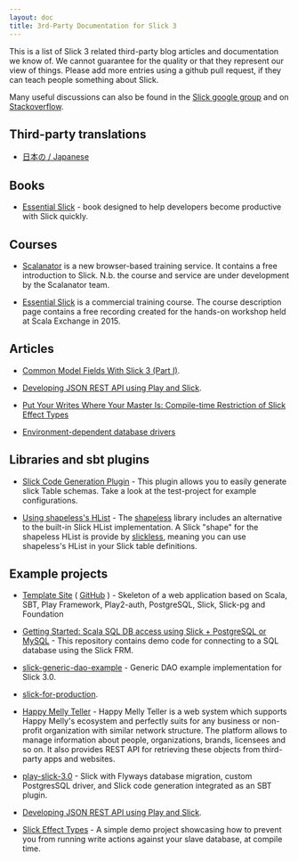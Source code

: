 ```yaml
---
layout: doc
title: 3rd-Party Documentation for Slick 3
---
```


This is a list of Slick 3 related third-party blog articles and documentation we know of.
We cannot guarantee for the quality or that they represent our view of things.
Please add more entries using a github pull request, if they can teach people something about Slick.

Many useful discussions can also be found in the [Slick google group](https://groups.google.com/forum/#!forum/scalaquery)
and on [Stackoverflow](http://stackoverflow.com/questions/tagged/slick).

## Third-party translations

- [日本の / Japanese](https://github.com/krrrr38/slick-doc-ja)

## Books

- [Essential Slick](http://underscore.io/books/essential-slick/) - book designed to help developers become productive with Slick quickly.

## Courses

- [Scalanator](https://www.scalanator.io/courses) is a new browser-based training service.
It contains a free introduction to Slick.
N.b. the course and service are under development by the Scalanator team.

- [Essential Slick](http://underscore.io/training/courses/essential-slick/) is a commercial training course.
The course description page contains a free recording created for the hands-on workshop held at Scala Exchange in 2015.

## Articles

- [Common Model Fields With Slick 3 (Part I)](http://gavinschulz.com/posts/2016-01-30-common-model-fields-with-slick-3-part-i.html).

- [Developing JSON REST API using Play and Slick](http://olivebh.com/scala-play-slick.html).

- [Put Your Writes Where Your Master Is: Compile-time Restriction of Slick Effect Types](http://danielwestheide.com/blog/2015/06/28/put-your-writes-where-your-master-is-compile-time-restriction-of-slick-effect-types.html)

- [Environment-dependent database drivers](http://leaks.wanari.com/2016/08/17/enviroment-dependent-database-drivers-slick/)

## Libraries and sbt plugins

- [Slick Code Generation Plugin](https://github.com/muuki88/sbt-slick) - This plugin allows you to easily generate slick Table schemas. Take a look at the test-project for example configurations.

- [Using shapeless's HList](https://github.com/underscoreio/slickless) - The [shapeless](https://github.com/milessabin/shapeless) library includes an alternative to the built-in Slick HList implementation. A Slick "shape" for the shapeless HList is provide by [slickless](https://github.com/underscoreio/slickless), meaning you can use shapeless's HList in your Slick table definitions.


## Example projects

- [Template Site](https://template-site.tetrao.eu/) ( [GitHub](https://github.com/tetrao-eu/template-site) ) - Skeleton of a web application based on Scala, SBT, Play Framework, Play2-auth, PostgreSQL, Slick, Slick-pg and Foundation

- [Getting Started: Scala SQL DB access using Slick + PostgreSQL or MySQL](https://gist.github.com/timcharper/037fb54fd788d42ad94f) - This repository contains demo code for connecting to a SQL database using the Slick FRM.

- [slick-generic-dao-example](https://github.com/voidcontext/slick-generic-dao-example) - Generic DAO example implementation for Slick 3.0.

- [slick-for-production](slick-for-production).

- [Happy Melly Teller](https://github.com/happymelly/teller) - Happy Melly Teller is a web system which supports Happy Melly's ecosystem and perfectly suits for any business or non-profit organization with similar network structure.  The platform allows to manage information about people, organizations, brands, licensees and so on. It also provides REST API for retrieving these objects from third-party apps and websites.

- [play-slick-3.0](https://github.com/wsargent/play-slick-3.0) - Slick with Flyways database migration, custom PostgresSQL driver, and Slick code generation integrated as an SBT plugin.

- [Developing JSON REST API using Play and Slick](https://github.com/olivebh/play-slick).

- [Slick Effect Types](https://github.com/dwestheide/slick-effect-types) - A simple demo project showcasing how to prevent you from running write actions against your slave database, at compile time.
